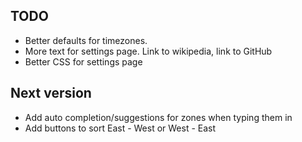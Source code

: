 ## TODO
* Better defaults for timezones.
* More text for settings page. Link to wikipedia, link to GitHub
* Better CSS for settings page

## Next version
* Add auto completion/suggestions for zones when typing them in
* Add buttons to sort East - West or West - East
